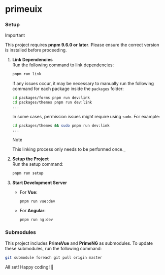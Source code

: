 # primeuix

### Setup

> [!IMPORTANT]
> This project requires **pnpm 9.6.0 or later**. Please ensure the correct version is installed before proceeding.

1. **Link Dependencies**  
   Run the following command to link dependencies:

   ```sh
   pnpm run link
   ```

   If any issues occur, it may be necessary to manually run the following command for each package inside the `packages` folder:

   ```sh
   cd packages/forms pnpm run dev:link
   cd packages/themes pnpm run dev:link
   ...
   ```

   In some cases, permission issues might require using `sudo`. For example:

   ```sh
   cd packages/themes && sudo pnpm run dev:link
   ...
   ```

   > [!NOTE]
   > This linking process only needs to be performed once._

2. **Setup the Project**  
   Run the setup command:

   ```sh
   pnpm run setup
   ```

3. **Start Development Server**  
   - For **Vue**:

     ```sh
     pnpm run vue:dev
     ```

   - For **Angular**:

     ```sh
     pnpm run ng:dev
     ```

### Submodules

This project includes **PrimeVue** and **PrimeNG** as submodules. To update these submodules, run the following command:

   ```sh
   git submodule foreach git pull origin master
   ```

All set! Happy coding! 🚀

